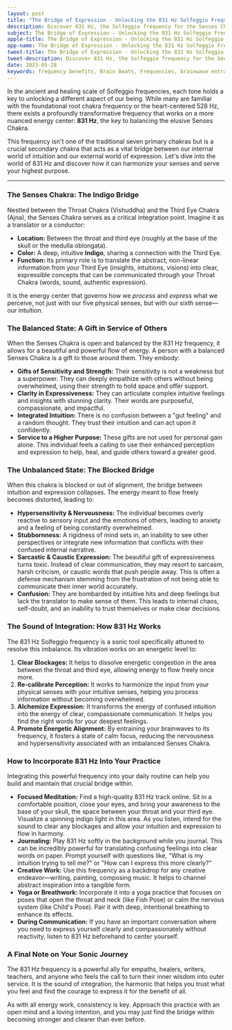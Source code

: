 ```yaml
---
layout: post
title: "The Bridge of Expression - Unlocking the 831 Hz Solfeggio Frequency for the Senses Chakra"
description: Discover 831 Hz, the Solfeggio frequency for the Senses Chakra. Learn how it harmonizes intuition and expression, turning sensitivity into a strength for clearer communication.  
subject: The Bridge of Expression - Unlocking the 831 Hz Solfeggio Frequency for the Senses Chakra   
apple-title: The Bridge of Expression - Unlocking the 831 Hz Solfeggio Frequency for the Senses Chakra  
app-name: The Bridge of Expression - Unlocking the 831 Hz Solfeggio Frequency for the Senses Chakra  
tweet-title: The Bridge of Expression - Unlocking the 831 Hz Solfeggio Frequency for the Senses Chakra  
tweet-description: Discover 831 Hz, the Solfeggio frequency for the Senses Chakra. Learn how it harmonizes intuition and expression, turning sensitivity into a strength for clearer communication.
date: 2023-05-28
keywords: frequency benefits, Brain Beats, Frequencies, brainwave entrainment, sound therapy, pure tone,Solfeggio frequency, Senses Chakra, indigo chakra, throat chakra, third eye chakra, intuition, expressiveness, hypersensitivity, sensitivity, sound healing, meditation, energy healing, chakra balancing, spiritual gifts
---         
```


In the ancient and healing scale of Solfeggio frequencies, each tone holds a key to unlocking a different aspect of our being. While many are familiar with the foundational root chakra frequency or the heart-centered 528 Hz, there exists a profoundly transformative frequency that works on a more nuanced energy center: **831 Hz**, the key to balancing the elusive Senses Chakra.

This frequency isn't one of the traditional seven primary chakras but is a crucial secondary chakra that acts as a vital bridge between our internal world of intuition and our external world of expression. Let's dive into the world of 831 Hz and discover how it can harmonize your senses and serve your highest purpose.

---

### The Senses Chakra: The Indigo Bridge

Nestled between the Throat Chakra (Vishuddha) and the Third Eye Chakra (Ajna), the Senses Chakra serves as a critical integration point. Imagine it as a translator or a conductor:

*   **Location:** Between the throat and third eye (roughly at the base of the skull or the medulla oblongata).
*   **Color:** A deep, intuitive **Indigo**, sharing a connection with the Third Eye.
*   **Function:** Its primary role is to translate the abstract, non-linear information from your Third Eye (insights, intuitions, visions) into clear, expressible concepts that can be communicated through your Throat Chakra (words, sound, authentic expression).

It is the energy center that governs how we *process* and *express* what we perceive, not just with our five physical senses, but with our sixth sense—our intuition.

### The Balanced State: A Gift in Service of Others

When the Senses Chakra is open and balanced by the 831 Hz frequency, it allows for a beautiful and powerful flow of energy. A person with a balanced Senses Chakra is a gift to those around them. They embody:

*   **Gifts of Sensitivity and Strength:** Their sensitivity is not a weakness but a superpower. They can deeply empathize with others without being overwhelmed, using their strength to hold space and offer support.
*   **Clarity in Expressiveness:** They can articulate complex intuitive feelings and insights with stunning clarity. Their words are purposeful, compassionate, and impactful.
*   **Integrated Intuition:** There is no confusion between a "gut feeling" and a random thought. They trust their intuition and can act upon it confidently.
*   **Service to a Higher Purpose:** These gifts are not used for personal gain alone. This individual feels a calling to use their enhanced perception and expression to help, heal, and guide others toward a greater good.

### The Unbalanced State: The Blocked Bridge

When this chakra is blocked or out of alignment, the bridge between intuition and expression collapses. The energy meant to flow freely becomes distorted, leading to:

*   **Hypersensitivity & Nervousness:** The individual becomes overly reactive to sensory input and the emotions of others, leading to anxiety and a feeling of being constantly overwhelmed.
*   **Stubbornness:** A rigidness of mind sets in, an inability to see other perspectives or integrate new information that conflicts with their confused internal narrative.
*   **Sarcastic & Caustic Expression:** The beautiful gift of expressiveness turns toxic. Instead of clear communication, they may resort to sarcasm, harsh criticism, or caustic words that push people away. This is often a defense mechanism stemming from the frustration of not being able to communicate their inner world accurately.
*   **Confusion:** They are bombarded by intuitive hits and deep feelings but lack the translator to make sense of them. This leads to internal chaos, self-doubt, and an inability to trust themselves or make clear decisions.

### The Sound of Integration: How 831 Hz Works

The 831 Hz Solfeggio frequency is a sonic tool specifically attuned to resolve this imbalance. Its vibration works on an energetic level to:

1.  **Clear Blockages:** It helps to dissolve energetic congestion in the area between the throat and third eye, allowing energy to flow freely once more.
2.  **Re-calibrate Perception:** It works to harmonize the input from your physical senses with your intuitive senses, helping you process information without becoming overwhelmed.
3.  **Alchemize Expression:** It transforms the energy of confused intuition into the energy of clear, compassionate communication. It helps you find the right words for your deepest feelings.
4.  **Promote Energetic Alignment:** By entraining your brainwaves to its frequency, it fosters a state of calm focus, reducing the nervousness and hypersensitivity associated with an imbalanced Senses Chakra.

### How to Incorporate 831 Hz Into Your Practice

Integrating this powerful frequency into your daily routine can help you build and maintain that crucial bridge within.

*   **Focused Meditation:** Find a high-quality 831 Hz track online. Sit in a comfortable position, close your eyes, and bring your awareness to the base of your skull, the space between your throat and your third eye. Visualize a spinning indigo light in this area. As you listen, intend for the sound to clear any blockages and allow your intuition and expression to flow in harmony.
*   **Journaling:** Play 831 Hz softly in the background while you journal. This can be incredibly powerful for translating confusing feelings into clear words on paper. Prompt yourself with questions like, "What is my intuition trying to tell me?" or "How can I express this more clearly?"
*   **Creative Work:** Use this frequency as a backdrop for any creative endeavor—writing, painting, composing music. It helps to channel abstract inspiration into a tangible form.
*   **Yoga or Breathwork:** Incorporate it into a yoga practice that focuses on poses that open the throat and neck (like Fish Pose) or calm the nervous system (like Child's Pose). Pair it with deep, intentional breathing to enhance its effects.
*   **During Communication:** If you have an important conversation where you need to express yourself clearly and compassionately without reactivity, listen to 831 Hz beforehand to center yourself.

### A Final Note on Your Sonic Journey

The 831 Hz frequency is a powerful ally for empaths, healers, writers, teachers, and anyone who feels the call to turn their inner wisdom into outer service. It is the sound of integration, the harmonic that helps you trust what you feel and find the courage to express it for the benefit of all.

As with all energy work, consistency is key. Approach this practice with an open mind and a loving intention, and you may just find the bridge within becoming stronger and clearer than ever before.